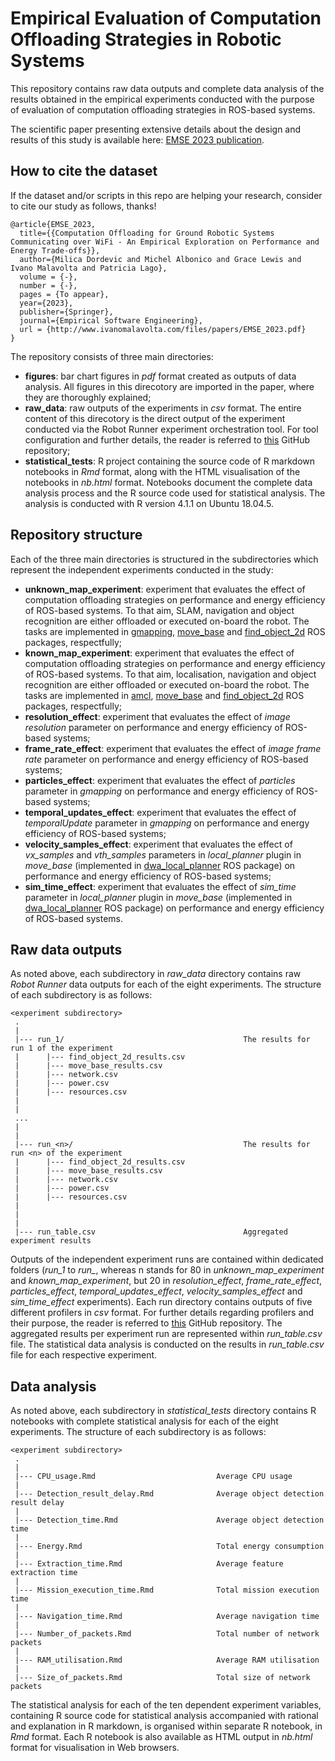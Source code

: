 # Empirical Evaluation of Computation Offloading Strategies in Robotic Systems

This repository contains raw data outputs and complete data analysis of the results obtained in the empirical experiments conducted with the purpose of evaluation of computation offloading strategies in ROS-based systems. 

The scientific paper presenting extensive details about the design and results of this study is available here: [EMSE 2023 publication](https://www.ivanomalavolta.com/files/papers/EMSE_2023.pdf).

## How to cite the dataset
If the dataset and/or scripts in this repo are helping your research, consider to cite our study as follows, thanks!

```
@article{EMSE_2023,
  title={{Computation Offloading for Ground Robotic Systems Communicating over WiFi - An Empirical Exploration on Performance and Energy Trade-offs}},
  author={Milica Dordevic and Michel Albonico and Grace Lewis and Ivano Malavolta and Patricia Lago},
  volume = {-},
  number = {-},
  pages = {To appear},
  year={2023},
  publisher={Springer},
  journal={Empirical Software Engineering},
  url = {http://www.ivanomalavolta.com/files/papers/EMSE_2023.pdf}
}
```

The repository consists of three main directories:
- **figures**: bar chart figures in *pdf* format created as outputs of data analysis. All figures in this direcotory are imported in the paper, where they are thoroughly explained;
- **raw_data**: raw outputs of the experiments in *csv* format. The entire content of this direcotory is the direct output of the experiment conducted via the Robot Runner experiment orchestration tool. For tool configuration and further details, the reader is referred to [this](https://github.com/minana96/robot-runner) GitHub repository;
- **statistical_tests**: R project containing the source code of R markdown notebooks in *Rmd* format, along with the HTML visualisation of the notebooks in 
*nb.html* format. Notebooks document the complete data analysis process and the R source code used for statistical analysis. The analysis is conducted with R version 4.1.1 on Ubuntu 18.04.5.

## Repository structure

Each of the three main directories is structured in the subdirectories which represent the independent experiments conducted in the study:
- **unknown_map_experiment**: experiment that evaluates the effect of computation offloading strategies on performance and energy efficiency of ROS-based systems. 
To that aim, SLAM, navigation and object recognition are either offloaded or executed on-board the robot. The tasks are implemented in [gmapping](http://wiki.ros.org/gmapping), [move_base](http://wiki.ros.org/move_base) and [find_object_2d](http://wiki.ros.org/find_object_2d) ROS packages, respectfully;
- **known_map_experiment**: experiment that evaluates the effect of computation offloading strategies on performance and energy efficiency of ROS-based systems. 
To that aim, localisation, navigation and object recognition are either offloaded or executed on-board the robot. The tasks are implemented in [amcl](http://wiki.ros.org/amcl), [move_base](http://wiki.ros.org/move_base) and [find_object_2d](http://wiki.ros.org/find_object_2d) ROS packages, respectfully;
- **resolution_effect**: experiment that evaluates the effect of *image resolution* parameter on performance and energy efficiency of ROS-based systems;
- **frame_rate_effect**: experiment that evaluates the effect of *image frame rate* parameter on performance and energy efficiency of ROS-based systems;
- **particles_effect**: experiment that evaluates the effect of *particles* parameter in *gmapping* on performance and energy efficiency of ROS-based systems;
- **temporal_updates_effect**: experiment that evaluates the effect of *temporalUpdate* parameter in *gmapping* on performance and energy efficiency of ROS-based systems;
- **velocity_samples_effect**: experiment that evaluates the effect of *vx_samples* and *vth_samples* parameters in *local_planner* plugin in *move_base* (implemented in [dwa_local_planner](http://wiki.ros.org/dwa_local_planner) ROS package) on performance and energy efficiency of ROS-based systems;
- **sim_time_effect**: experiment that evaluates the effect of *sim_time* parameter in *local_planner* plugin in *move_base* (implemented in [dwa_local_planner](http://wiki.ros.org/dwa_local_planner) ROS package) on performance and energy efficiency of ROS-based systems.

## Raw data outputs

As noted above, each subdirectory in *raw_data* directory contains raw *Robot Runner* data outputs for each of the eight experiments. The structure of each subdirectory is as follows:

    <experiment subdirectory>
     .
     |
     |--- run_1/                                        The results for run 1 of the experiment
     |      |--- find_object_2d_results.csv
     |      |--- move_base_results.csv
     |      |--- network.csv
     |      |--- power.csv
     |      |--- resources.csv
     |
     |
     ...
     |
     |
     |--- run_<n>/                                      The results for run <n> of the experiment                                                      
     |      |--- find_object_2d_results.csv
     |      |--- move_base_results.csv
     |      |--- network.csv      
     |      |--- power.csv
     |      |--- resources.csv
     |
     |
     |
     |--- run_table.csv                                 Aggregated experiment results


Outputs of the independent experiment runs are contained within dedicated folders (*run_1* to *run_<n>*, whereas n stands for 80 in *unknown_map_experiment* and *known_map_experiment*, but 20 in *resolution_effect*, *frame_rate_effect*, *particles_effect*, *temporal_updates_effect*, *velocity_samples_effect* and *sim_time_effect* experiments). Each run directory contains outputs of five different profilers in *csv* format. For further details regarding profilers and their purpose, the reader is referred to [this](https://github.com/minana96/robot-runner) GitHub repository. The aggregated results per experiment run are represented within *run_table.csv* file. The statistical data analysis is conducted on the results in *run_table.csv* file for each respective experiment.
  
## Data analysis
  
As noted above, each subdirectory in *statistical_tests* directory contains R notebooks with complete statistical analysis for each of the eight experiments. The structure of each subdirectory is as follows:  

    <experiment subdirectory>
     .
     |
     |--- CPU_usage.Rmd                           Average CPU usage                                       
     |
     |--- Detection_result_delay.Rmd              Average object detection result delay
     |
     |--- Detection_time.Rmd                      Average object detection time
     |
     |--- Energy.Rmd                              Total energy consumption
     |
     |--- Extraction_time.Rmd                     Average feature extraction time
     | 
     |--- Mission_execution_time.Rmd              Total mission execution time
     |
     |--- Navigation_time.Rmd                     Average navigation time
     |
     |--- Number_of_packets.Rmd                   Total number of network packets
     |
     |--- RAM_utilisation.Rmd                     Average RAM utilisation
     |
     |--- Size_of_packets.Rmd                     Total size of network packets

      
The statistical analysis for each of the ten dependent experiment variables, containing R source code for statistical analysis accompanied with rational and explanation in R markdown, is organised within separate R notebook, in *Rmd* format. Each R notebook is also available as HTML output in *nb.html* format for visualisation in Web browsers.
  
